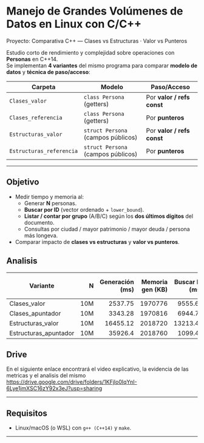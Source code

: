 # Manejo de Grandes Volúmenes de Datos en Linux con C/C++
Proyecto: Comparativa C++ — Clases vs Estructuras · Valor vs Punteros

Estudio corto de rendimiento y complejidad sobre operaciones con **Personas** en C++14.  
Se implementan **4 variantes** del mismo programa para comparar **modelo de datos** y **técnica de paso/acceso**:

| Carpeta | Modelo | Paso/Acceso |
|---|---|---|
| `Clases_valor` | `class Persona` (getters) | Por **valor / refs const** |
| `Clases_referencia` | `class Persona` (getters) | Por **punteros** |
| `Estructuras_valor` | `struct Persona` (campos públicos) | Por **valor / refs const** |
| `Estructuras_referencia` | `struct Persona` (campos públicos) | Por **punteros** |

---

## Objetivo
- Medir tiempo y memoria al:
  - Generar **N** personas.
  - **Buscar por ID** (vector ordenado + `lower_bound`).
  - **Listar / contar por grupo** (A/B/C) según los **dos últimos dígitos** del documento.
  - Consultas por ciudad / mayor patrimonio / mayor deuda / persona más longeva.
- Comparar impacto de **clases vs estructuras** y **valor vs punteros**.

## Analisis

| Variante               |    N | Generación (ms) | Memoria gen (KB) | Buscar ID (ms) | Listar grupo A (ms) |
|------------------------|-----:|----------------:|-----------------:|---------------:|--------------------:|
| Clases_valor           | 10M |        2537.75         |       1970776           |        9555.62        |         11272.36            |
| Clases_apuntador    | 10M |        3343.28         |       1970816           |        6944.74        |            43483.47        |
| Estructuras_valor      | 10M |       16455.12          |       2018720           |       13213.49         |       32580.23              |
| Estructuras_apuntador | 10M |   35926.4              |    2018760              |      1099.47          |       52418.86              |


## Drive
En el siguiente enlace encontrará el video explicativo, la evidencia de las metricas y el analisis del mismo
https://drive.google.com/drive/folders/1KFjlo0IqYnI-6Lye1jmXSC16zY92x3eJ?usp=sharing

---
## Requisitos
- Linux/macOS (o WSL) con `g++ (C++14)` y `make`.

---


